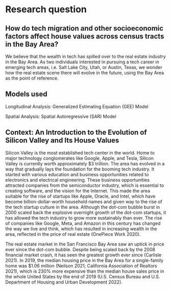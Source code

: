 # Research question
## How do tech migration and other socioeconomic factors affect house values across census tracts in the Bay Area?

We believe that the wealth in tech has spilled over to the real estate industry in the Bay Area. As two individuals interested in pursuing a tech career in emerging tech areas, i.e. Salt Lake City, Utah, or Austin, Texas, we wonder how the real estate scene there will evolve in the future, using the Bay Area as the point of reference.

## Models used

Longitudinal Analysis: Generalized Estimating Equation (GEE) Model

Spatial Analysis: Spatial Autoregressive (SAR) Model

## Context: An Introduction to the Evolution of Silicon Valley and Its House Values

Silicon Valley is the most established tech center in the world. Home to major technology conglomerates like Google, Apple, and Tesla, Silicon Valley is currently worth approximately $3 trillion. The area has evolved in a way that gradually lays the foundation for the booming tech industry. It started with various education and business opportunities related to electronics and electrical engineering. These business opportunities attracted companies from the semiconductor industry, which is essential to creating software, and the vision for the Internet. This made the area suitable for the rise of startups like Apple, Oracle, and Intel, which have become billion-dollar-worth household names and given way to the rise of the tech startup culture in the area. Although the dot-com bubble burst in 2000 scaled back the explosive overnight growth of the dot-com startups, it has allowed the tech industry to grow more sustainably than ever. The rise of companies like Google, Meta, and Amazon in this century has changed the way we live and think, which has resulted in increasing wealth in the area, reflected in the price of real estate (OnePiece Work 2020).

The real estate market in the San Francisco Bay Area saw an uptick in price ever since the dot-com bubble. Despite being scaled back by the 2008 financial market crash, it has seen the greatest growth ever since (Carlisle 2021). In 2019, the median housing price in the Bay Area for a single-family home was $1.06 million (Neilson 2021; California Association of Realtors 2021), which is 230% more expensive than the median house sales price in the whole United States by the end of 2019 (U.S. Census Bureau and U.S. Department of Housing and Urban Development 2022).
